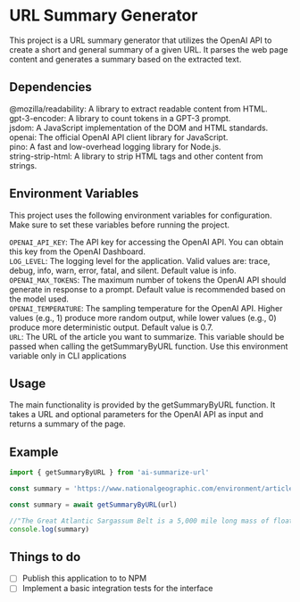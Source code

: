 # URL Summary Generator

This project is a URL summary generator that utilizes the OpenAI API to create a short and general summary of a given URL. It parses the web page content and generates a summary based on the extracted text.

## Dependencies

@mozilla/readability: A library to extract readable content from HTML. \
gpt-3-encoder: A library to count tokens in a GPT-3 prompt. \
jsdom: A JavaScript implementation of the DOM and HTML standards. \
openai: The official OpenAI API client library for JavaScript. \
pino: A fast and low-overhead logging library for Node.js. \
string-strip-html: A library to strip HTML tags and other content from strings.

## Environment Variables

This project uses the following environment variables for configuration. Make sure to set these variables before running the project.

`OPENAI_API_KEY`: The API key for accessing the OpenAI API. You can obtain this key from the OpenAI Dashboard. \
`LOG_LEVEL`: The logging level for the application. Valid values are: trace, debug, info, warn, error, fatal, and silent. Default value is info. \
`OPENAI_MAX_TOKENS`: The maximum number of tokens the OpenAI API should generate in response to a prompt. Default value is recommended based on the model used. \
`OPENAI_TEMPERATURE`: The sampling temperature for the OpenAI API. Higher values (e.g., 1) produce more random output, while lower values (e.g., 0) produce more deterministic output. Default value is 0.7. \
`URL`: The URL of the article you want to summarize. This variable should be passed when calling the getSummaryByURL function. Use this environment variable only in CLI applications

## Usage

The main functionality is provided by the getSummaryByURL function. It takes a URL and optional parameters for the OpenAI API as input and returns a summary of the page.

## Example

```javascript
import { getSummaryByURL } from 'ai-summarize-url'

const summary = 'https://www.nationalgeographic.com/environment/article/seaweed-blob-great-atlantic-sargassum-belt-beach-threat'

const summary = await getSummaryByURL(url)

//"The Great Atlantic Sargassum Belt is a 5,000 mile long mass of floating seaweed that is heading towards the tip of Florida. It provides a home and source of food for passing fish and sea turtles, but in the past decade, it has become a nuisance capable of causing serious damage due to its stench and ability to smother coral reefs and mangroves. It is believed to have been caused by fertilizers from the Amazon River leaking into the ocean and giving the seaweed a boost. Removing it can cost tens of millions of dollars and there is not an easy fix for getting rid of it."
console.log(summary)
```

## Things to do

- [ ] Publish this application to to NPM
- [ ] Implement a basic integration tests for the interface
